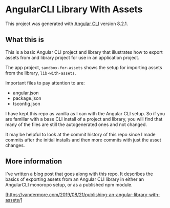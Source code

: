 # AngularCLI Library With Assets

This project was generated with [Angular CLI](https://github.com/angular/angular-cli) version 8.2.1.


## What this is
This is a basic Angular CLI project and library that illustrates how to export assets from
and library project for use in an application project.

The app project, `sandbox-for-assets` shows the setup for importing assets from the library,
`lib-with-assets`. 

Important files to pay attention to are:
 * angular.json
 * package.json
 * tsconfig.json
 
I have kept this repo as vanilla as I can with the Angular CLI setup.
So if you are familiar with a base CLI install of a project and library,
you will find that many of the files are still the autogenerated ones and not changed.

It may be helpful to look at the commit history of this repo since I made commits after the 
initial installs and then more commits with just the asset changes.

## More information
I've written a blog post that goes along with this repo.
It describes the basics of exporting assets from an Angular CLI library in 
either an AngularCLI monoropo setup, or as a published npm module.

[https://vandermore.com/2019/08/21/publishing-an-angular-library-with-assets/]
